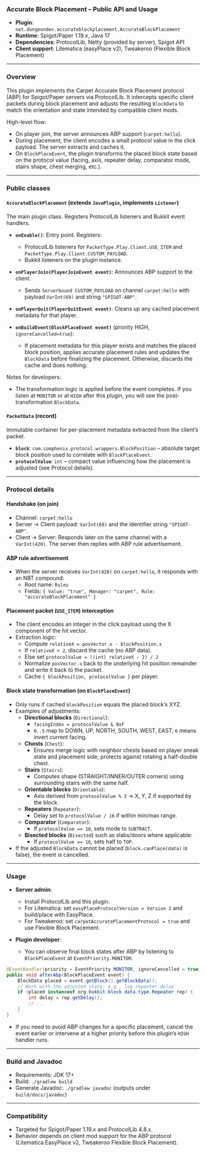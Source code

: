 ### Accurate Block Placement – Public API and Usage

- **Plugin**: `net.dungeondev.accurateblockplacement.AccurateBlockPlacement`
- **Runtime**: Spigot/Paper 1.19.x, Java 17
- **Dependencies**: ProtocolLib, Netty (provided by server), Spigot API
- **Client support**: Litematica (easyPlace v2), Tweakeroo (Flexible Block Placement)

---

### Overview

This plugin implements the Carpet Accurate Block Placement protocol (ABP) for Spigot/Paper servers via ProtocolLib. It intercepts specific client packets during block placement and adjusts the resulting `BlockData` to match the orientation and state intended by compatible client mods.

High-level flow:
- On player join, the server announces ABP support (`carpet:hello`).
- During placement, the client encodes a small protocol value in the click payload. The server extracts and caches it.
- On `BlockPlaceEvent`, the plugin transforms the placed block state based on the protocol value (facing, axis, repeater delay, comparator mode, stairs shape, chest merging, etc.).

---

### Public classes

#### `AccurateBlockPlacement` (extends `JavaPlugin`, implements `Listener`)
The main plugin class. Registers ProtocolLib listeners and Bukkit event handlers.

- **`onEnable()`**: Entry point. Registers:
  - ProtocolLib listeners for `PacketType.Play.Client.USE_ITEM` and `PacketType.Play.Client.CUSTOM_PAYLOAD`.
  - Bukkit listeners on the plugin instance.

- **`onPlayerJoin(PlayerJoinEvent event)`**: Announces ABP support to the client.
  - Sends `Serverbound CUSTOM_PAYLOAD` on channel `carpet:hello` with payload `VarInt(69)` and string `"SPIGOT-ABP"`.

- **`onPlayerQuit(PlayerQuitEvent event)`**: Cleans up any cached placement metadata for that player.

- **`onBuildEvent(BlockPlaceEvent event)`** (priority HIGH, `ignoreCancelled=true`):
  - If placement metadata for this player exists and matches the placed block position, applies accurate placement rules and updates the `BlockData` before finalizing the placement. Otherwise, discards the cache and does nothing.

Notes for developers:
- The transformation logic is applied before the event completes. If you listen at `MONITOR` or at `HIGH` after this plugin, you will see the post-transformation `BlockData`.

#### `PacketData` (record)
Immutable container for per-placement metadata extracted from the client’s packet.
- **`block`**: `com.comphenix.protocol.wrappers.BlockPosition` – absolute target block position used to correlate with `BlockPlaceEvent`.
- **`protocolValue`**: `int` – compact value influencing how the placement is adjusted (see Protocol details).

---

### Protocol details

#### Handshake (on join)
- Channel: `carpet:hello`
- Server → Client payload: `VarInt(69)` and the identifier string `"SPIGOT-ABP"`.
- Client → Server: Responds later on the same channel with a `VarInt(420)`. The server then replies with ABP rule advertisement.

#### ABP rule advertisement
- When the server receives `VarInt(420)` on `carpet:hello`, it responds with an NBT compound:
  - Root name: `Rules`
  - Fields: `{ Value: "true", Manager: "carpet", Rule: "accurateBlockPlacement" }`

#### Placement packet (`USE_ITEM`) interception
- The client encodes an integer in the click payload using the X component of the hit vector.
- Extraction logic:
  - Compute `relativeX = posVector.x - blockPosition.x`
  - If `relativeX < 2`, discard the cache (no ABP data).
  - Else set `protocolValue = ((int) relativeX - 2) / 2`
  - Normalize `posVector.x` back to the underlying hit position remainder and write it back to the packet.
  - Cache `{ blockPosition, protocolValue }` per player.

#### Block state transformation (on `BlockPlaceEvent`)
- Only runs if cached `blockPosition` equals the placed block’s XYZ.
- Examples of adjustments:
  - **Directional blocks** (`Directional`):
    - `facingIndex = protocolValue & 0xF`
    - `0..5` map to DOWN, UP, NORTH, SOUTH, WEST, EAST; `6` means invert current facing.
  - **Chests** (`Chest`):
    - Ensures merge logic with neighbor chests based on player sneak state and placement side; protects against rotating a half-double chest.
  - **Stairs** (`Stairs`):
    - Computes shape (STRAIGHT/INNER/OUTER corners) using surrounding stairs with the same half.
  - **Orientable blocks** (`Orientable`):
    - Axis derived from `protocolValue % 3` → X, Y, Z if supported by the block.
  - **Repeaters** (`Repeater`):
    - Delay set to `protocolValue / 16` if within min/max range.
  - **Comparator** (`Comparator`):
    - If `protocolValue == 16`, sets mode to `SUBTRACT`.
  - **Bisected blocks** (`Bisected`) such as slabs/doors where applicable:
    - If `protocolValue == 16`, sets half to `TOP`.
- If the adjusted `BlockData` cannot be placed (`block.canPlace(data)` is false), the event is cancelled.

---

### Usage

- **Server admin**:
  - Install ProtocolLib and this plugin.
  - For Litematica: set `easyPlaceProtocolVersion = Version 2` and build/place with EasyPlace.
  - For Tweakeroo: set `carpetAccuratePlacementProtocol = true` and use Flexible Block Placement.

- **Plugin developer**:
  - You can observe final block states after ABP by listening to `BlockPlaceEvent` at `EventPriority.MONITOR`:
```java
@EventHandler(priority = EventPriority.MONITOR, ignoreCancelled = true)
public void afterAbp(BlockPlaceEvent event) {
    BlockData placed = event.getBlock().getBlockData();
    // Work with the adjusted state, e.g., log repeater delay
    if (placed instanceof org.bukkit.block.data.type.Repeater rep) {
        int delay = rep.getDelay();
        // ...
    }
}
```
  - If you need to avoid ABP changes for a specific placement, cancel the event earlier or intervene at a higher priority before this plugin’s `HIGH` handler runs.

---

### Build and Javadoc

- Requirements: JDK 17+
- Build: `./gradlew build`
- Generate Javadoc: `./gradlew javadoc` (outputs under `build/docs/javadoc`)

---

### Compatibility

- Targeted for Spigot/Paper 1.19.x and ProtocolLib 4.8.x.
- Behavior depends on client mod support for the ABP protocol (Litematica EasyPlace v2, Tweakeroo Flexible Block Placement).